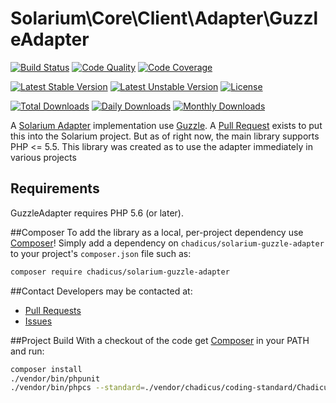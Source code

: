 # Solarium\Core\Client\Adapter\GuzzleAdapter

[![Build Status](https://travis-ci.org/chadicus/solarium-guzzle-adapter.svg?branch=master)](https://travis-ci.org/chadicus/solarium-guzzle-adapter)
[![Code Quality](https://scrutinizer-ci.com/g/chadicus/solarium-guzzle-adapter/badges/quality-score.png?b=master)](https://scrutinizer-ci.com/g/chadicus/solarium-guzzle-adapter/?branch=master)
[![Code Coverage](https://coveralls.io/repos/github/chadicus/solarium-guzzle-adapter/badge.svg?branch=master)](https://coveralls.io/github/chadicus/solarium-guzzle-adapter?branch=master)

[![Latest Stable Version](https://poser.pugx.org/chadicus/solarium-guzzle-adapter/v/stable)](https://packagist.org/packages/chadicus/solarium-guzzle-adapter)
[![Latest Unstable Version](https://poser.pugx.org/chadicus/solarium-guzzle-adapter/v/unstable)](https://packagist.org/packages/chadicus/solarium-guzzle-adapter)
[![License](https://poser.pugx.org/chadicus/solarium-guzzle-adapter/license)](https://packagist.org/packages/chadicus/solarium-guzzle-adapter)

[![Total Downloads](https://poser.pugx.org/chadicus/solarium-guzzle-adapter/downloads)](https://packagist.org/packages/chadicus/solarium-guzzle-adapter)
[![Daily Downloads](https://poser.pugx.org/chadicus/solarium-guzzle-adapter/d/daily)](https://packagist.org/packages/chadicus/solarium-guzzle-adapter)
[![Monthly Downloads](https://poser.pugx.org/chadicus/solarium-guzzle-adapter/d/monthly)](https://packagist.org/packages/chadicus/solarium-guzzle-adapter)

A [Solarium Adapter](http://solarium.readthedocs.io/en/stable/client-and-adapters/) implementation use [Guzzle](http://docs.guzzlephp.org/en/latest/). A [Pull Request]() exists to put this into the Solarium project. But as of right now, the main library supports PHP <= 5.5. This library was created
as to use the adapter immediately in various projects

## Requirements

GuzzleAdapter requires PHP 5.6 (or later).

##Composer
To add the library as a local, per-project dependency use [Composer](http://getcomposer.org)! Simply add a dependency on
`chadicus/solarium-guzzle-adapter` to your project's `composer.json` file such as:

```sh
composer require chadicus/solarium-guzzle-adapter
```

##Contact
Developers may be contacted at:

 * [Pull Requests](https://github.com/chadicus/solarium-guzzle-adapter/pulls)
 * [Issues](https://github.com/chadicus/solarium-guzzle-adapter/issues)

##Project Build
With a checkout of the code get [Composer](http://getcomposer.org) in your PATH and run:

```sh
composer install
./vendor/bin/phpunit
./vendor/bin/phpcs --standard=./vendor/chadicus/coding-standard/Chadicus src
```
